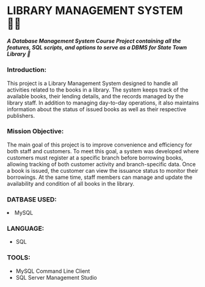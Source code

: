 
# LIBRARY MANAGEMENT SYSTEM 🐱‍👤

##### A Database Management System Course Project containing all the features, SQL scripts, and options to serve as a DBMS for State Town Library 🚀


### Introduction:
This project is a Library Management System designed to handle all activities related to the books in a library. The system keeps track of the available books, their lending details, and the records managed by the library staff. In addition to managing day-to-day operations, it also maintains information about the status of issued books as well as their respective publishers.

### Mission Objective:
The main goal of this project is to improve convenience and efficiency for both staff and customers. To meet this goal, a system was developed where customers must register at a specific branch before borrowing books, allowing tracking of both customer activity and branch-specific data. Once a book is issued, the customer can view the issuance status to monitor their borrowings. At the same time, staff members can manage and update the availability and condition of all books in the library.

### DATBASE USED:
<li>MySQL</li></ul>

### LANGUAGE:
<ul><li>SQL</li></ul>

### TOOLS:
<ul><li>MySQL Command Line Client</li> <li>SQL Server Management Studio</li></ul>